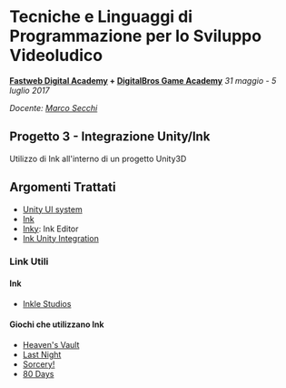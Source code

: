 # Tecniche e Linguaggi di Programmazione per lo Sviluppo Videoludico

**[Fastweb Digital Academy](https://www.fastwebdigital.academy/) + [DigitalBros Game Academy](http://www.dbgameacademy.it/)**
*31 maggio - 5 luglio 2017*

*Docente: [Marco Secchi](http://marcosecchi.it)*

## Progetto 3 - Integrazione Unity/Ink

Utilizzo di Ink all'interno di un progetto Unity3D

## Argomenti Trattati

* [Unity UI system](https://docs.unity3d.com/Manual/UISystem.html)
* [Ink](http://www.inklestudios.com/ink/)
* [Inky](http://www.github.com/inkle/inky/releases/latest): Ink Editor
* [Ink Unity Integration](https://www.assetstore.unity3d.com/en/#!/content/60055)

### Link Utili

#### Ink

* [Inkle Studios](http://www.inklestudios.com/)

#### Giochi che utilizzano Ink

* [Heaven's Vault](http://www.inklestudios.com/heavensvault/)
* [Last Night](https://twitter.com/inkleStudios/status/874164418027958273)
* [Sorcery!](http://www.inklestudios.com/sorcery/)
* [80 Days](http://www.inklestudios.com/80days/)

